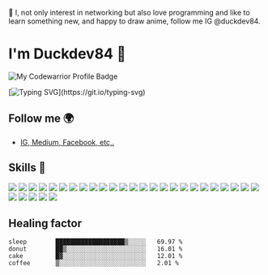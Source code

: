 👀 I, not only interest in networking but also love programming and like to learn something new, and happy to draw anime, follow me IG @duckdev84.
# I'm Duckdev84 👀
![My Codewarrior Profile Badge](https://www.codewars.com/users/andreaharris-go/badges/large)

[![Typing SVG](https://readme-typing-svg.herokuapp.com?lines=Art+and+development+are+in+my+life.)](https://git.io/typing-svg)

## Follow me 🌍
- [IG, Medium, Facebook, etc,.](https://linktr.ee/duckdev84)

## Skills 🚀
![](https://shields.io/badge/TypeScript-3178C6?style=for-the-badge&logo=TypeScript&logoColor=FFF)
![](https://img.shields.io/badge/JavaScript-F7DF1E?style=for-the-badge&logo=javascript&logoColor=black)
![](https://img.shields.io/badge/-NestJs-ea2845?style=for-the-badge&logo=nestjs&logoColor=white)
![](https://img.shields.io/badge/next.js-000000?style=for-the-badge&logo=nextdotjs&logoColor=white)
![](https://img.shields.io/badge/React-20232A?style=for-the-badge&logo=react&logoColor=61DAFB)
![](https://img.shields.io/badge/golang-00ADD8?&style=for-the-badge&logo=go&logoColor=white)
![](https://img.shields.io/badge/Node.js-43853D?style=for-the-badge&logo=node.js&logoColor=white)
![](https://img.shields.io/badge/python-3670A0?style=for-the-badge&logo=python&logoColor=ffdd54)
![](https://img.shields.io/badge/Express.js-404D59?style=for-the-badge)
![](https://img.shields.io/badge/Tailwind_CSS-38B2AC?style=for-the-badge&logo=tailwind-css&logoColor=white)
![](https://img.shields.io/badge/Bootstrap-563D7C?style=for-the-badge&logo=bootstrap&logoColor=white)
![](https://img.shields.io/badge/Material--UI-0081CB?style=for-the-badge&logo=material-ui&logoColor=white)
![](https://img.shields.io/badge/Redux-593D88?style=for-the-badge&logo=redux&logoColor=white)
![](https://img.shields.io/badge/MongoDB-4EA94B?style=for-the-badge&logo=mongodb&logoColor=white)
![](https://img.shields.io/badge/MySQL-4479A1?style=for-the-badge&logo=mysql&logoColor=white)
![](https://img.shields.io/badge/Redis-DC382D?style=for-the-badge&logo=redis&logoColor=white)
![](https://img.shields.io/badge/Google_Cloud-4285F4?style=for-the-badge&logo=google-cloud&logoColor=white)
![](https://img.shields.io/badge/Apache_Kafka-231F20?style=for-the-badge&logo=apache-kafka&logoColor=white)
![](https://img.shields.io/badge/docker-257bd6?style=for-the-badge&logo=docker&logoColor=white)
![](https://img.shields.io/badge/Swift-F05138?style=for-the-badge&logo=Swift&logoColor=white)
![](https://img.shields.io/badge/Kotlin-7F52FF?style=for-the-badge&logo=Kotlin&logoColor=white)
![](https://img.shields.io/badge/Linux-FCC624?style=for-the-badge&logo=linux&logoColor=black)
![](https://img.shields.io/badge/-rabbitmq-%23FF6600?style=for-the-badge&logo=rabbitmq&logoColor=white)
![](https://shields.io/badge/-PHP-3776AB?style=for-the-badge&logo=php)
![](https://img.shields.io/badge/Elm-60B5CC?style=for-the-badge&logo=elm&logoColor=white)
![](https://img.shields.io/badge/laravel-%23FF2D20.svg?style=for-the-badge&logo=laravel&logoColor=white)
![](https://img.shields.io/badge/nginx-%23009639.svg?style=for-the-badge&logo=nginx&logoColor=white)
![](https://img.shields.io/badge/jenkins-%232C5263.svg?style=for-the-badge&logo=jenkins&logoColor=white)
![](https://img.shields.io/badge/-cypress-%23E5E5E5?style=for-the-badge&logo=cypress&logoColor=058a5e)
![](https://img.shields.io/badge/Selenium-43B02A?style=for-the-badge&logo=Selenium&logoColor=white)

## Healing factor

<!--START_SECTION:waka-->
```text
sleep        ███████████████████▒░░░░░   69.97 % 
donut        ██▒░░░░░░░░░░░░░░░░░░░░░░   16.01 % 
cake         █▓░░░░░░░░░░░░░░░░░░░░░░░   12.01 % 
coffee       ▒░░░░░░░░░░░░░░░░░░░░░░░░   2.01 % 
```
<!--END_SECTION:waka-->
